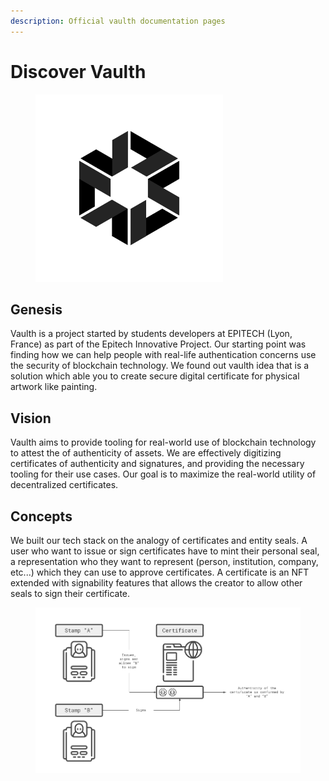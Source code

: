 ```yaml
---
description: Official vaulth documentation pages
---
```


# Discover Vaulth

<figure><img src=".gitbook/assets/vaulth-logo.png" alt="" width="300"><figcaption></figcaption></figure>

## Genesis
Vaulth is a project started by students developers at EPITECH (Lyon, France) as part of the Epitech Innovative Project.
  Our starting point was finding how we can help people with real-life authentication concerns use the security of blockchain technology.
  We found out vaulth idea that is a solution which able you to create secure digital certificate for physical artwork like painting.

## Vision
Vaulth aims to provide tooling for real-world use of blockchain technology to attest the of authenticity of assets. We are effectively digitizing certificates of authenticity and signatures, and providing the necessary tooling for their use cases. Our goal is to maximize the real-world utility of decentralized certificates.

## Concepts
We built our tech stack on the analogy of certificates and entity seals. A user who want to issue or sign certificates have to mint their personal seal, a representation who they want to represent (person, institution, company, etc...) which they can use to approve certificates. A certificate is an NFT extended with signability features that allows the creator to allow other seals to sign their certificate.

<figure><img src=".gitbook/assets/vaulth-concept.png" alt=""><figcaption></figcaption></figure>
